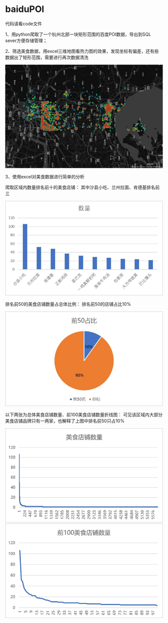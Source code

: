 # baiduPOI
代码请看code文件

1、用python爬取了一个杭州北部一块矩形范围的百度POI数据，导出到SQL sever方便存储管理；

2、筛选美食数据，用excel三维地图看热力图的效果，发现坐标有偏差，还有些数据出了矩形范围，需要进行再次数据清洗

![nearhz](https://raw.githubusercontent.com/ishaddock/baiduPOI/master/hz2.jpg)


3、使用excel对美食数据进行简单的分析

爬取区域内数量排名前十的美食店铺：
其中沙县小吃、兰州拉面、肯德基排名前三

![tubiao1](https://github.com/ishaddock/baiduPOI/blob/master/1.jpg)


排名前50的美食店铺数量占总体比例：
排名前50的店铺占比10%

![tubiao2](https://github.com/ishaddock/baiduPOI/blob/master/2.jpg)


以下两张为总体美食店铺数量、前100美食店铺数量折线图：
可见该区域内大部分美食店铺品牌只有一两家，也解释了上图中排名前50只占10%

![tubiao3](https://github.com/ishaddock/baiduPOI/blob/master/3.jpg)
![tubiao4](https://github.com/ishaddock/baiduPOI/blob/master/4.jpg)
